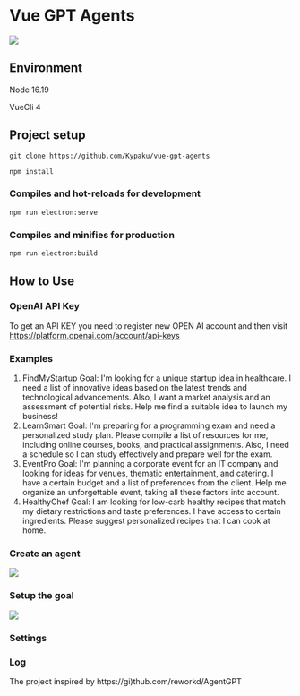 # Vue GPT Agents

![](https://i.ibb.co/JjBLtvj/GPTAgents.png)

## Environment

Node 16.19


VueCli 4

## Project setup

```
git clone https://github.com/Kypaku/vue-gpt-agents
```

```
npm install
```

### Compiles and hot-reloads for development
```
npm run electron:serve
```

### Compiles and minifies for production
```
npm run electron:build
```

## How to Use

### OpenAI API Key
To get an API KEY you need to register new OPEN AI account and then visit https://platform.openai.com/account/api-keys

### Examples

1) FindMyStartup
  Goal: I'm looking for a unique startup idea in healthcare. I need a list of innovative ideas based on the latest trends and technological advancements. Also, I want a market analysis and an assessment of potential risks. Help me find a suitable idea to launch my business!
2) LearnSmart
 Goal: I'm preparing for a programming exam and need a personalized study plan. Please compile a list of resources for me, including online courses, books, and practical assignments. Also, I need a schedule so I can study effectively and prepare well for the exam.
3) EventPro
 Goal: I'm planning a corporate event for an IT company and looking for ideas for venues, thematic entertainment, and catering. I have a certain budget and a list of preferences from the client. Help me organize an unforgettable event, taking all these factors into account.
4) HealthyChef
 Goal: I am looking for low-carb healthy recipes that match my dietary restrictions and taste preferences. I have access to certain ingredients. Please suggest personalized recipes that I can cook at home.

### Create an agent
![](https://i.ibb.co/Vx4HDHW/image-2024-01-23-22-24-54.png)
### Setup the goal
![](https://i.ibb.co/8bmR1Gc/image-2024-01-23-22-25-11.png)
### Settings

### Log

The project inspired by https://gi)thub.com/reworkd/AgentGPT

